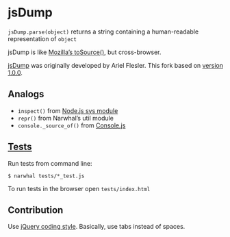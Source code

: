 jsDump
======

`jsDump.parse(object)` returns a string containing a human-readable representation of `object`

jsDump is like [Mozilla’s toSource()](https://developer.mozilla.org/en/Core_JavaScript_1.5_Reference/Objects/Function/toSource),
but cross-browser.

[jsDump](http://flesler.blogspot.com/2008/05/jsdump-pretty-dump-of-any-javascript.html)
was originally developed by Ariel Flesler.
This fork based on [version 1.0.0](http://code.google.com/p/flesler-projects/source/browse/trunk/javascript/JSDump/).


Analogs
-------

  - `inspect()` from [Node.js sys module](http://nodejs.org/api.html#_system_module)
  - `repr()` from Narwhal’s util module
  - `console._source_of()` from [Console.js](http://github.com/NV/console.js/)


[Tests](http://nv.github.com/jsDump/tests/)
-----
Run tests from command line:

    $ narwhal tests/*_test.js

To run tests in the browser open `tests/index.html`


Contribution
------------
Use [jQuery coding style](http://docs.jquery.com/UI_Developer_Guide#Coding_Style).
Basically, use tabs instead of spaces.